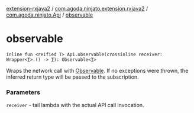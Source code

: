[extension-rxjava2](../../index.md) / [com.agoda.ninjato.extension.rxjava2](../index.md) / [com.agoda.ninjato.Api](index.md) / [observable](./observable.md)

# observable

`inline fun <reified T> Api.observable(crossinline receiver: Wrapper<`[`T`](observable.md#T)`>.() -> `[`T`](observable.md#T)`): Observable<`[`T`](observable.md#T)`>`

Wraps the network call with [Observable](#). If no exceptions were thrown, the inferred return type will be
passed to the subscription.

### Parameters

`receiver` - tail lambda with the actual API call invocation.